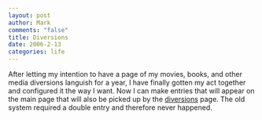 ```yaml
--- 
layout: post
author: Mark
comments: "false"
title: Diversions
date: 2006-2-13
categories: life
---
```

After letting my intention to have a page of my movies, books, and other media diversions languish for a year, I have finally gotten my act together and configured it the way I want. Now I can make entries that will appear on the main page that will also be picked up by the <a href="http://zanshin.net/diversions.php" title="diversions">diversions</a> page. The old system required a double entry and therefore never happened.
